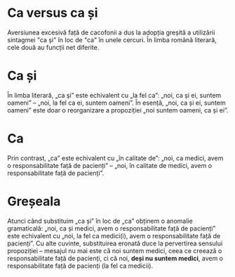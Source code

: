Ca versus ca și
===============

Aversiunea excesivă față de cacofonii a dus la adopția greșită a utilizării sintagmei "ca și" în loc de "ca" în unele cercuri. În limba română literară, cele două au funcții net diferite.

# Ca și
În limba literară, „ca și” este echivalent cu „la fel ca”: „noi, ca și ei, suntem oameni” – „noi, la fel ca ei, suntem oameni”. În esență, „noi, ca și ei, suntem oameni” este doar o reorganizare a propoziției „noi suntem oameni, ca și ei”.

# Ca
Prin contrast, „ca” este echivalent cu „în calitate de”: „noi, ca medici, avem o responsabilitate față de pacienți” – „noi, în calitate de medici, avem o responsabilitate față de pacienți”.

# Greșeala
Atunci când substituim „ca și” în loc de „ca” obținem o anomalie gramaticală: „noi, ca și medici, avem o responsabilitate față de pacienți” este echivalent cu „noi, la fel ca medici(i), avem o responsabilitate față de pacienți”. Cu alte cuvinte, substituirea eronată duce la pervertirea sensului propoziției – mesajul nu mai este că noi suntem medici, ceea ce creează o responsabilitate față de pacienți, ci că noi, **deși nu suntem medici**, avem o responsabilitate față de pacienți (la fel ca medicii).

